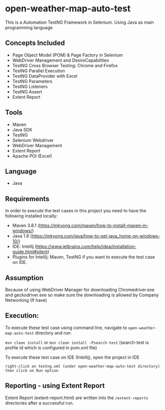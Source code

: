 # open-weather-map-auto-test
This is a Automation TestNG Framework in Selenium. Using Java as main programming language


## Concepts Included

* Page Object Model (POM) & Page Factory in Selenium
* WebDriver Management and DesireCapabilities
* TestNG Cross Browser Testing: Chrome and Firefox
* TestNG Parallel Execution
* TestNG DataProvider with Excel
* TestNG Parameters
* TestNG Listeners
* TestNG Assert
* Extent Report

## Tools

* Maven
* Java SDK
* TestNG
* Selenium Webdriver
* WebDriver Management
* Extent Report
* Apache POI (Excel)

## Language

* Java

## Requirements

In order to execute the test cases in this project you need to have the following installed locally:

* Maven 3.8.1 (https://mkyong.com/maven/how-to-install-maven-in-windows/)
* Java 1.8 (https://mkyong.com/java/how-to-set-java_home-on-windows-10/)
* IDE: Intellij (https://www.jetbrains.com/help/idea/installation-guide.html#silent)
* Plugins for Intellij: Maven, TestNG if you want to execute the test case on IDE.

## Assumption

Because of using WebDriver Manager for downloading Chromedriver.exe and geckodriver.exe so make sure the downloading is allowed by Company Networking (If have)

## Execution:

To execute these test case using command line, navigate to `open-weather-map-auto-test` directory and run:

`mvn clean install`
or
`mvn clean install -Psearch-test` (search-test is profile Id which is configured in pom.xml file)

To execute these test case on IDE (Intellij), open the project in IDE

`right-click on testng.xml (under open-weather-map-auto-test directory) then click on Run option`


## Reporting - using Extent Report

Extent Report (extent-report.html) are written into the `/extent-reports` directories after a successful run.


